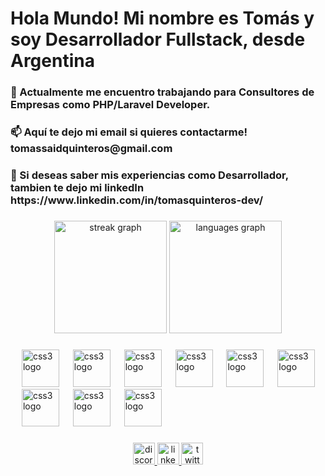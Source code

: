 <h1 align="left">Hola Mundo! Mi nombre es Tomás y soy Desarrollador Fullstack, desde Argentina</h1>

###

<h3 align="left">🌱 Actualmente me encuentro trabajando para Consultores de Empresas como PHP/Laravel Developer. <br/>
</h3>

###

<h3 align="left">📫 Aquí te dejo mi email si quieres contactarme! <strong>tomassaidquinteros@gmail.com</strong></h3>

###

<h3 align="left">📄 Si deseas saber mis experiencias como Desarrollador, tambien te dejo mi linkedIn https://www.linkedin.com/in/tomasquinteros-dev/</h3>

###

<div align="center">
  <img src="https://streak-stats.demolab.com?user=tomasquinteros&locale=en&mode=weekly&theme=ayu-mirage&hide_border=false&border_radius=5&date_format=M j[, Y]" height="180" alt="streak graph"  />
  <img src="https://github-readme-stats.vercel.app/api/top-langs?username=tomasquinteros&locale=en&hide_title=false&layout=compact&card_width=320&langs_count=5&theme=ayu-mirage&hide_border=false" height="180" alt="languages graph"  />
</div>

###

<div align="left">
  <img width="14" />
  <img src="https://skillicons.dev/icons?i=laravel" height="60" alt="css3 logo"  />
  <img width="14" />
  <img src="https://skillicons.dev/icons?i=react" height="60" alt="css3 logo"  />
  <img width="14" />
  <img src="https://skillicons.dev/icons?i=php" height="60" alt="css3 logo"  />
  <img width="14" />
  <img src="https://skillicons.dev/icons?i=js" height="60" alt="css3 logo"  />
  <img width="14" />
  <img src="https://skillicons.dev/icons?i=mysql" height="60" alt="css3 logo"  />
  <img width="14" />
  <img src="https://skillicons.dev/icons?i=jquery" height="60" alt="css3 logo"  />
  <img width="14" />
  <img src="https://skillicons.dev/icons?i=css" height="60" alt="css3 logo"  />
  <img width="14" />
  <img src="https://skillicons.dev/icons?i=sass" height="60" alt="css3 logo"  />
  <img width="14" />
  <img src="https://skillicons.dev/icons?i=tailwindcss" height="60" alt="css3 logo"  />
</div>

###

<div align="center">
  <a href="https://discord.com/users/231523597036945409" target="_blank">
    <img src="https://img.shields.io/static/v1?message=Discord&logo=discord&label=&color=7289DA&logoColor=white&labelColor=&style=for-the-badge" height="35" alt="discord logo"  />
  </a>
  <a href="https://www.linkedin.com/in/tomasquinteros-dev/" target="_blank">
    <img src="https://img.shields.io/static/v1?message=LinkedIn&logo=linkedin&label=&color=0077B5&logoColor=white&labelColor=&style=for-the-badge" height="35" alt="linkedin logo"  />
  </a>
  <a href="https://twitter.com/said_quinteros" target="_blank">
    <img src="https://img.shields.io/static/v1?message=Twitter&logo=twitter&label=&color=1DA1F2&logoColor=white&labelColor=&style=for-the-badge" height="35" alt="twitter logo"  />
  </a>
</div>
